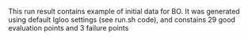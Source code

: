 This run result contains example of initial data for BO. It was generated using default Igloo settings (see run.sh code), and constains 29 good evaluation points and 3 failure points